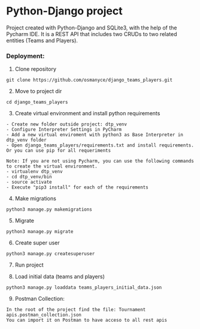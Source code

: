 # Python-Django project

Project created with Python-Django and SQLite3, with the help of the Pycharm IDE. It is a REST API that includes two CRUDs to two related entities (Teams and Players).

### Deployment:

  1. Clone repository
     
    git clone https://github.com/osmanyce/django_teams_players.git

  2. Move to project dir
     
    cd django_teams_players

  3. Create virtual environment and install python requirements
            
    - Create new folder outside project: dtp_venv
    - Configure Interpreter Settings in PyCharm
    - Add a new virtual enviroment with python3 as Base Interpreter in dtp_venv folder
    - Open django_teams_players/requirements.txt and install requirements. Or you can use pip for all requeriments

    Note: If you are not using Pycharm, you can use the following commands to create the virtual environment.
    - virtualenv dtp_venv
    - cd dtp_venv/bin
    - source activate
    - Execute "pip3 install" for each of the requirements

  4. Make migrations
     
    python3 manage.py makemigrations

  5. Migrate
     
    python3 manage.py migrate

  6. Create super user
     
    python3 manage.py createsuperuser

  7. Run project
  
  8. Load initial data (teams and players)
  
    python3 manage.py loaddata teams_players_initial_data.json

  9. Postman Collection:

    In the root of the project find the file: Tournament apis.postman_collection.json    
    You can import it on Postman to have acceso to all rest apis